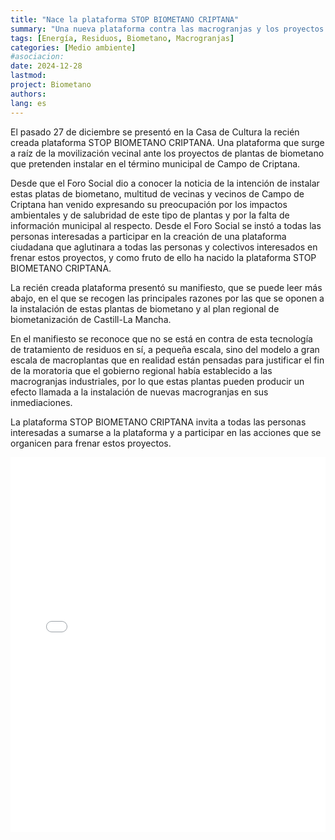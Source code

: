 ```yaml
---
title: "Nace la plataforma STOP BIOMETANO CRIPTANA"
summary: "Una nueva plataforma contra las macrogranjas y los proyectos de biometano en Campo de Criptana"
tags: [Energía, Residuos, Biometano, Macrogranjas]
categories: [Medio ambiente]
#asociacion: 
date: 2024-12-28
lastmod:
project: Biometano 
authors: 
lang: es
---
```


El pasado 27 de diciembre se presentó en la Casa de Cultura la recién creada plataforma STOP BIOMETANO CRIPTANA. Una plataforma que surge a raíz de la movilización vecinal ante los proyectos de plantas de biometano que pretenden instalar en el término municipal de Campo de Criptana.

Desde que el Foro Social dio a conocer la noticia de la intención de instalar estas platas de biometano, multitud de vecinas y vecinos de Campo de Criptana han venido expresando su preocupación por los impactos ambientales y de salubridad de este tipo de plantas y por la falta de información municipal al respecto. Desde el Foro Social se instó a todas las personas interesadas a participar en la creación de una plataforma ciudadana que aglutinara a todas las personas y colectivos interesados en frenar estos proyectos, y como fruto de ello ha nacido la plataforma STOP BIOMETANO CRIPTANA. 

La recién creada plataforma presentó su manifiesto, que se puede leer más abajo, en el que se recogen las principales razones por las que se oponen a la instalación de estas plantas de biometano y al plan regional de biometanización de Castill-La Mancha.

En el manifiesto se reconoce que no se está en contra de esta tecnología de tratamiento de residuos en sí, a pequeña escala, sino del modelo a gran escala de macroplantas que en realidad están pensadas para justificar el fin de la moratoria que el gobierno regional había establecido a las macrogranjas industriales, por lo que estas plantas pueden producir un efecto llamada a la instalación de nuevas macrogranjas en sus inmediaciones.

La plataforma STOP BIOMETANO CRIPTANA invita a todas las personas interesadas a sumarse a la plataforma y a participar en las acciones que se organicen para frenar estos proyectos.

<embed src="./doc/manifiesto-stop-biomentano-criptana.pdf" width="100%" height="600px" type="application/pdf">

